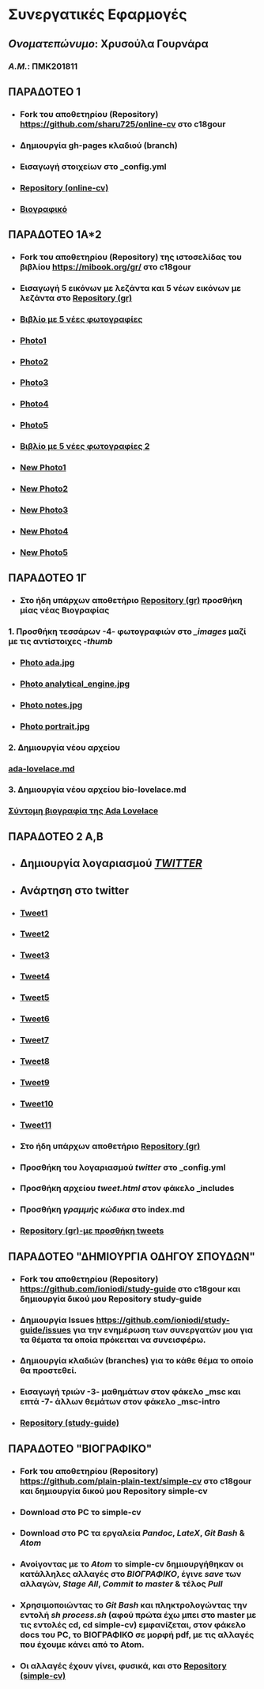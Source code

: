 # **Συνεργατικές Εφαρμογές**
## *Ονοματεπώνυμο*: **Χρυσούλα Γουρνάρα**
### *Α.Μ.*: **ΠΜΚ201811**


## ΠΑΡΑΔΟΤΕΟ 1
- ### Fork του αποθετηρίου (**Repository**) https://github.com/sharu725/online-cv στο **c18gour**
- ### Δημιουργία gh-pages κλαδιού (**branch**)
- ### Εισαγωγή στοιχείων στο **_config.yml**
- ### [**Repository (online-cv)**](https://github.com/c18gour/online-cv)
- ### [**Βιογραφικό**](https://c18gour.github.io/online-cv/) 

## ΠΑΡΑΔΟΤΕΟ 1Α*2
- ### Fork του αποθετηρίου (**Repository**) της ιστοσελίδας του βιβλίου https://mibook.org/gr/ στο **c18gour**
- ### Εισαγωγή 5 εικόνων με λεζάντα και 5 νέων εικόνων με λεζάντα στο [**Repository (gr)**](https://c18gour.github.io/gr/)
- ### [**Βιβλίο με 5 νέες φωτογραφίες**](https://c18gour.github.io/gr/)
- ### [**Photo1**](https://c18gour.github.io/gr/gallery/antik/)
- ### [**Photo2**](https://c18gour.github.io/gr/gallery/laptop/)
- ### [**Photo3**](https://c18gour.github.io/gr/gallery/continental/)
- ### [**Photo4**](https://c18gour.github.io/gr/gallery/socialmedia/)
- ### [**Photo5**](https://c18gour.github.io/gr/gallery/firsttransistor/)

- ### [**Βιβλίο με 5 νέες φωτογραφίες 2**](https://c18gour.github.io/gr/)
- ### [**New Photo1**](https://c18gour.github.io/gr/gallery/LegoSpike/)
- ### [**New Photo2**](https://c18gour.github.io/gr/gallery/creativity/)
- ### [**New Photo3**](https://c18gour.github.io/gr/gallery/ecommerce/)
- ### [**New Photo4**](https://c18gour.github.io/gr/gallery/loom/)
- ### [**New Photo5**](https://c18gour.github.io/gr/gallery/motorola/)


## ΠΑΡΑΔΟΤΕΟ 1Γ
- ### Στο ήδη υπάρχων αποθετήριο [**Repository (gr)**]( https://github.com/c18gour/gr) προσθήκη μίας νέας **Βιογραφίας**

### 1. Προσθήκη τεσσάρων -4- φωτογραφιών στο *_images* μαζί με τις αντίστοιχες *-thumb*
- ### [**Photo ada.jpg**](https://github.com/c18gour/gr/blob/gh-pages/images/ada.jpg)
- ### [**Photo analytical_engine.jpg**](https://github.com/c18gour/gr/blob/gh-pages/images/analytical_engine.jpg)
- ### [**Photo notes.jpg**](https://github.com/c18gour/gr/blob/gh-pages/images/notes.jpg)
- ### [**Photo portrait.jpg**](https://github.com/c18gour/gr/blob/gh-pages/images/portrait.jpg)

### 2. Δημιουργία νέου αρχείου 

### [**ada-lovelace.md**](https://github.com/c18gour/gr/blob/gh-pages/_biography/ada-lovelace.md)

### 3. Δημιουργία νέου αρχείου **bio-lovelace.md** 

### [**Σύντομη βιογραφία της Ada Lovelace**](https://github.com/c18gour/gr/blob/gh-pages/_biography/bio-lovelace.md)


## ΠΑΡΑΔΟΤΕΟ 2 Α,Β

- ## Δημιουργία λογαριασμού [***TWITTER***](https://twitter.com/gouxry)
- ## Ανάρτηση στο **twitter**
- ### [**Tweet1**](https://twitter.com/gouxry/status/1129137685451423744)
- ### [**Tweet2**](https://twitter.com/gouxry/status/1129139695642992640)
- ### [**Tweet3**](https://twitter.com/gouxry/status/1129144227282194434)
- ### [**Tweet4**](https://twitter.com/gouxry/status/1129146739737415684)
- ### [**Tweet5**](https://twitter.com/gouxry/status/1129438151947227139)
- ### [**Tweet6**](https://twitter.com/gouxry/status/1129440374697660419)
- ### [**Tweet7**](https://twitter.com/gouxry/status/1129665367893336064)
- ### [**Tweet8**](https://twitter.com/gouxry/status/1129674915324551169)
- ### [**Tweet9**](https://twitter.com/gouxry/status/1129689234804269057)
- ### [**Tweet10**](https://twitter.com/gouxry/status/1129696546956685312)
- ### [**Tweet11**](https://twitter.com/gouxry/status/1129687169994559488)


- ### Στο ήδη υπάρχων αποθετήριο [**Repository (gr)**]( https://github.com/c18gour/gr)
- ### Προσθήκη του λογαριασμού *twitter* στο **_config.yml**
- ### Προσθήκη αρχείου *tweet.html* στον φάκελο **_includes**
- ### Προσθήκη *γραμμής κώδικα* στο **index.md**
- ### [**Repository (gr)-με προσθήκη tweets**](https://github.com/c18gour/gr)




## ΠΑΡΑΔΟΤΕΟ **"ΔΗΜΙΟΥΡΓΙΑ ΟΔΗΓΟΥ ΣΠΟΥΔΩΝ"**

- ### Fork του αποθετηρίου (**Repository**) https://github.com/ioniodi/study-guide στο **c18gour** και δημιουργία δικού μου Repository **study-guide**
- ### Δημιουργία **Issues** https://github.com/ioniodi/study-guide/issues για την ενημέρωση των συνεργατών μου για τα θέματα τα οποία πρόκειται να συνεισφέρω. 
- ### Δημιουργία κλαδιών (**branches**) για το κάθε θέμα το οποίο θα προστεθεί.
- ### Εισαγωγή τριών -3- μαθημάτων στον φάκελο **_msc** και επτά -7- άλλων θεμάτων στον φάκελο **_msc-intro**
- ### [**Repository (study-guide)**](https://github.com/c18gour/study-guide)



## ΠΑΡΑΔΟΤΕΟ **"ΒΙΟΓΡΑΦΙΚΟ"**


- ### Fork του αποθετηρίου (**Repository**) https://github.com/plain-plain-text/simple-cv στο **c18gour** και δημιουργία δικού μου Repository **simple-cv**
- ### Download στο PC το **simple-cv**
- ### Download στο PC τα εργαλεία *Pandoc*, *LateX*, *Git Bash* & *Atom*
- ### Ανοίγοντας με το *Atom* το **simple-cv** δημιουργήθηκαν οι κατάλληλες αλλαγές στο *ΒΙΟΓΡΑΦΙΚΟ*, έγινε *save* των αλλαγών, *Stage All*, *Commit to master* & τέλος *Pull*
- ### Χρησιμοποιώντας το *Git Bash* και πληκτρολογώντας την εντολή *sh process.sh* (αφού πρώτα έχω μπει στο master με τις εντολές cd, cd simple-cv) εμφανίζεται, στον φάκελο docs του PC, το ΒΙΟΓΡΑΦΙΚΟ σε μορφή pdf, με τις αλλαγές που έχουμε κάνει από το Atom. 
- ### Οι αλλαγές έχουν γίνει, φυσικά, και στο [**Repository (simple-cv)**](https://github.com/c18gour/simple-cv)






